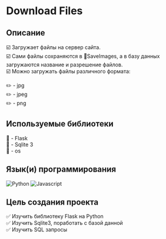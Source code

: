 # Download Files

## Описание
:ballot_box_with_check: Загружает файлы на сервер сайта.  
:ballot_box_with_check: Сами файлы сохраняются в :file_folder:SaveImages, а в базу данных загружаются название и разрешение файлов.  
:ballot_box_with_check: Можно загружать файлы различного формата:  

:pencil2: -  jpg  
:pencil2: -  jpeg  
:pencil2: -  png  

## Используемые библиотеки  

:pushpin: - Flask  
:pushpin: -  Sqlite 3  
:pushpin: -  os  

## Язык(и) программирования  

![Python](https://img.shields.io/badge/python-000000?style=for-the-badge&logo=python&logoColor=FFD644)
![Javascript](https://img.shields.io/badge/javascript-000000?style=for-the-badge&logo=javascript&logoColor=FFD644)

## Цель создания проекта  

:white_check_mark: Изучить библиотеку Flask на Python  
:white_check_mark: Изучить Sqlite3, поработать с базой данной  
:white_check_mark: Изучить SQL запросы




